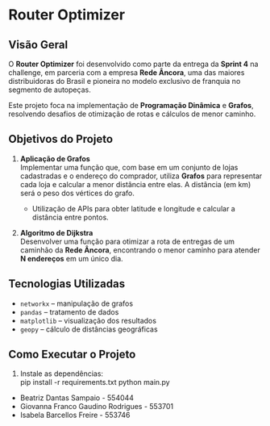 # Router Optimizer

## Visão Geral
O **Router Optimizer** foi desenvolvido como parte da entrega da **Sprint 4** na challenge, em parceria com a empresa **Rede Âncora**, uma das maiores distribuidoras do Brasil e pioneira no modelo exclusivo de franquia no segmento de autopeças.

Este projeto foca na implementação de **Programação Dinâmica** e **Grafos**, resolvendo desafios de otimização de rotas e cálculos de menor caminho.

## Objetivos do Projeto
1. **Aplicação de Grafos**  
   Implementar uma função que, com base em um conjunto de lojas cadastradas e o endereço do comprador, utiliza **Grafos** para representar cada loja e calcular a menor distância entre elas. A distância (em km) será o peso dos vértices do grafo.  
   - Utilização de APIs para obter latitude e longitude e calcular a distância entre pontos.

2. **Algoritmo de Dijkstra**  
   Desenvolver uma função para otimizar a rota de entregas de um caminhão da **Rede Âncora**, encontrando o menor caminho para atender **N endereços** em um único dia.

## Tecnologias Utilizadas
- `networkx` – manipulação de grafos
- `pandas` – tratamento de dados
- `matplotlib` – visualização dos resultados
- `geopy` – cálculo de distâncias geográficas

## Como Executar o Projeto
1. Instale as dependências:  
   pip install -r requirements.txt
   python main.py


- Beatriz Dantas Sampaio - 554044
- Giovanna Franco Gaudino Rodrigues - 553701
- Isabela Barcellos Freire - 553746
